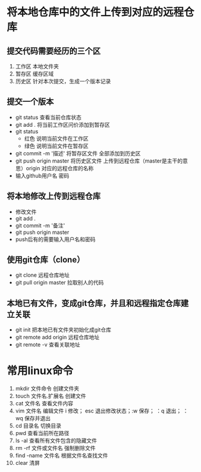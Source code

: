 # 将本地仓库中的文件上传到对应的远程仓库 #

## 提交代码需要经历的三个区 ##

1. 工作区 本地文件夹
2. 暂存区 缓存区域
3. 历史区 针对本次提交，生成一个版本记录

## 提交一个版本 ##

- git status 查看当前仓库状态
- git add . 将当前工作区问价添加到暂存区
- git status 
	- 红色 说明当前文件在工作区
	- 绿色 说明当前文件在暂存区
- git commit -m '描述' 将暂存区文件 全部添加到历史区
- git push origin master 将历史区文件 上传到远程仓库（master是主干的意思）origin 对应的远程仓库的名称
- 输入github用户名 密码

## 将本地修改上传到远程仓库 ##

- 修改文件
- git add .
- git commit -m '备注'
- git push origin master
- push后有的需要输入用户名和密码

## 使用git仓库（clone） ##

- git clone 远程仓库地址
- git pull origin master 拉取别人的代码


## 本地已有文件，变成git仓库，并且和远程指定仓库建立关联 ##

- git init 把本地已有文件夹初始化成git仓库
- git remote add origin 远程仓库地址
- git remote -v 查看关联地址

# 常用linux命令 #

1. mkdir 文件命令  创建文件夹
2. touch 文件名.扩展名 创建文件
3. cat 文件名 查看文件内容
4. vim 文件名 编辑文件   i 修改； esc 退出修改状态；:w 保存； ：q 退出； ：wq 保存并退出
5. cd 目录名 切换目录
6. pwd 查看当前所在路径
7. ls -al 查看所有文件包含的隐藏文件
8. rm -rf 文件或文件名 强制删除文件
9. find -name 文件名 根据文件名查找文件
10. clear 清屏
